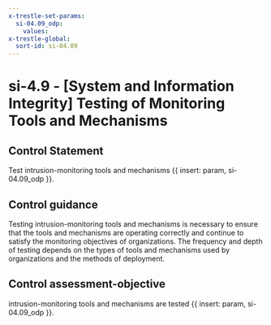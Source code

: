 ```yaml
---
x-trestle-set-params:
  si-04.09_odp:
    values:
x-trestle-global:
  sort-id: si-04.09
---
```


# si-4.9 - \[System and Information Integrity\] Testing of Monitoring Tools and Mechanisms

## Control Statement

Test intrusion-monitoring tools and mechanisms {{ insert: param, si-04.09_odp }}.

## Control guidance

Testing intrusion-monitoring tools and mechanisms is necessary to ensure that the tools and mechanisms are operating correctly and continue to satisfy the monitoring objectives of organizations. The frequency and depth of testing depends on the types of tools and mechanisms used by organizations and the methods of deployment.

## Control assessment-objective

intrusion-monitoring tools and mechanisms are tested {{ insert: param, si-04.09_odp }}.
